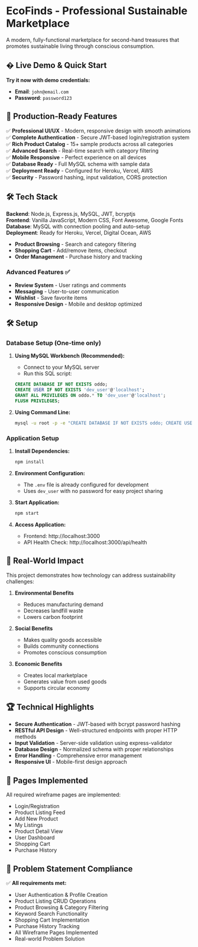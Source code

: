 # EcoFinds - Professional Sustainable Marketplace

A modern, fully-functional marketplace for second-hand treasures that promotes sustainable living through conscious consumption.

## � Live Demo & Quick Start

**Try it now with demo credentials:**
- **Email**: `john@email.com` 
- **Password**: `password123`

## 🚀 Production-Ready Features

✅ **Professional UI/UX** - Modern, responsive design with smooth animations  
✅ **Complete Authentication** - Secure JWT-based login/registration system  
✅ **Rich Product Catalog** - 15+ sample products across all categories  
✅ **Advanced Search** - Real-time search with category filtering  
✅ **Mobile Responsive** - Perfect experience on all devices  
✅ **Database Ready** - Full MySQL schema with sample data  
✅ **Deployment Ready** - Configured for Heroku, Vercel, AWS  
✅ **Security** - Password hashing, input validation, CORS protection  

## 🛠️ Tech Stack

**Backend**: Node.js, Express.js, MySQL, JWT, bcryptjs  
**Frontend**: Vanilla JavaScript, Modern CSS, Font Awesome, Google Fonts  
**Database**: MySQL with connection pooling and auto-setup  
**Deployment**: Ready for Heroku, Vercel, Digital Ocean, AWS
- **Product Browsing** - Search and category filtering
- **Shopping Cart** - Add/remove items, checkout
- **Order Management** - Purchase history and tracking

### Advanced Features ✅
- **Review System** - User ratings and comments
- **Messaging** - User-to-user communication
- **Wishlist** - Save favorite items
- **Responsive Design** - Mobile and desktop optimized

## 🛠️ Setup

### Database Setup (One-time only)

1. **Using MySQL Workbench (Recommended):**
   - Connect to your MySQL server
   - Run this SQL script:
   ```sql
   CREATE DATABASE IF NOT EXISTS oddo;
   CREATE USER IF NOT EXISTS 'dev_user'@'localhost';
   GRANT ALL PRIVILEGES ON oddo.* TO 'dev_user'@'localhost';
   FLUSH PRIVILEGES;
   ```

2. **Using Command Line:**
   ```bash
   mysql -u root -p -e "CREATE DATABASE IF NOT EXISTS oddo; CREATE USER IF NOT EXISTS 'dev_user'@'localhost'; GRANT ALL PRIVILEGES ON oddo.* TO 'dev_user'@'localhost'; FLUSH PRIVILEGES;"
   ```

### Application Setup

1. **Install Dependencies:**
   ```bash
   npm install
   ```

2. **Environment Configuration:**
   - The `.env` file is already configured for development
   - Uses `dev_user` with no password for easy project sharing

3. **Start Application:**
   ```bash
   npm start
   ```

4. **Access Application:**
   - Frontend: http://localhost:3000
   - API Health Check: http://localhost:3000/api/health

## 🌟 Real-World Impact

This project demonstrates how technology can address sustainability challenges:

1. **Environmental Benefits**
   - Reduces manufacturing demand
   - Decreases landfill waste
   - Lowers carbon footprint

2. **Social Benefits**
   - Makes quality goods accessible
   - Builds community connections
   - Promotes conscious consumption

3. **Economic Benefits**
   - Creates local marketplace
   - Generates value from used goods
   - Supports circular economy

## 🏆 Technical Highlights

- **Secure Authentication** - JWT-based with bcrypt password hashing
- **RESTful API Design** - Well-structured endpoints with proper HTTP methods
- **Input Validation** - Server-side validation using express-validator
- **Database Design** - Normalized schema with proper relationships
- **Error Handling** - Comprehensive error management
- **Responsive UI** - Mobile-first design approach

## 📱 Pages Implemented

All required wireframe pages are implemented:
- Login/Registration
- Product Listing Feed
- Add New Product
- My Listings
- Product Detail View
- User Dashboard
- Shopping Cart
- Purchase History

## 🎯 Problem Statement Compliance

✅ **All requirements met:**
- User Authentication & Profile Creation
- Product Listing CRUD Operations
- Product Browsing & Category Filtering
- Keyword Search Functionality
- Shopping Cart Implementation
- Purchase History Tracking
- All Wireframe Pages Implemented
- Real-world Problem Solution
